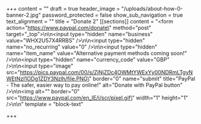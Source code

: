 +++
content = ""
draft = true
header_image = "/uploads/about-how-0-banner-2.jpg"
password_protected = false
show_sub_navigation = true
text_alignment = ""
title = "Donate 2"
[[sections]]
content = "<form action=\"https://www.paypal.com/donate\" method=\"post\" target=\"_top\">\n\n<input type=\"hidden\" name=\"business\" value=\"WHX2U57X4RRBS\" />\n\n<input type=\"hidden\" name=\"no_recurring\" value=\"0\" />\n\n<input type=\"hidden\" name=\"item_name\" value=\"Alternative payment methods coming soon!\" />\n\n<input type=\"hidden\" name=\"currency_code\" value=\"GBP\" />\n\n<input type=\"image\" src=\"https://pics.paypal.com/00/s/ZjNjZDc4OWMtYWExYy00NDRmLTgyNWEtNzI1ODg1ZDY3Nzlh/file.PNG\" border=\"0\" name=\"submit\" title=\"PayPal - The safer, easier way to pay online!\" alt=\"Donate with PayPal button\" />\n\n<img alt=\"\" border=\"0\" src=\"https://www.paypal.com/en_IE/i/scr/pixel.gif\" width=\"1\" height=\"1\" />\n\n</form>"
template = "block-text"

+++
